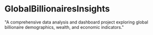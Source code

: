 # GlobalBillionairesInsights
"A comprehensive data analysis and dashboard project exploring global billionaire demographics, wealth, and economic indicators."
